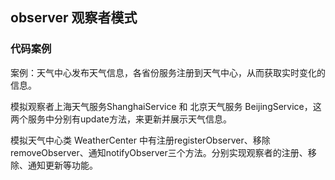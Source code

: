 ## observer 观察者模式


### 代码案例
案例：天气中心发布天气信息，各省份服务注册到天气中心，从而获取实时变化的信息。

模拟观察者上海天气服务ShanghaiService 和 北京天气服务 BeijingService，这两个服务中分别有update方法，来更新并展示天气信息。

模拟天气中心类 WeatherCenter 中有注册registerObserver、移除removeObserver、通知notifyObserver三个方法。分别实现观察者的注册、移除、通知更新等功能。